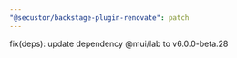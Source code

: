 ```yaml
---
"@secustor/backstage-plugin-renovate": patch
---
```


fix(deps): update dependency @mui/lab to v6.0.0-beta.28
